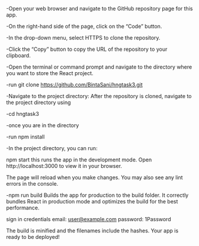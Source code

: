 -Open your web browser and navigate to the GitHub repository page for this app.

-On the right-hand side of the page, click on the “Code” button.

-In the drop-down menu, select HTTPS to clone the repository.

-Click the “Copy” button to copy the URL of the repository to your clipboard.

-Open the terminal or command prompt and navigate to the directory where you want to store the React project.

-run git clone https://github.com/BintaSani/hngtask3.git

-Navigate to the project directory: After the repository is cloned, navigate to the project directory using

-cd hngtask3

-once you are in the directory

-run npm install

-In the project directory, you can run:

npm start
this runs the app in the development mode.
Open http://localhost:3000 to view it in your browser.

The page will reload when you make changes.
You may also see any lint errors in the console.

-npm run build
Builds the app for production to the build folder.
It correctly bundles React in production mode and optimizes the build for the best performance.


sign in credentials
email: user@example.com
password: 1Password

The build is minified and the filenames include the hashes.
Your app is ready to be deployed!




